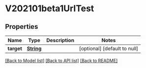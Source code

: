 # V202101beta1UrlTest
## Properties

Name | Type | Description | Notes
------------ | ------------- | ------------- | -------------
**target** | [**String**](string.md) |  | [optional] [default to null]

[[Back to Model list]](../README.md#documentation-for-models) [[Back to API list]](../README.md#documentation-for-api-endpoints) [[Back to README]](../README.md)

